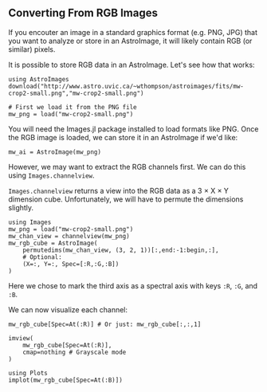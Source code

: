 ## Converting From RGB Images

If you encouter an image in a standard graphics format (e.g. PNG, JPG) that you want to analyze or store in an AstroImage, it will likely contain RGB (or similar) pixels. 

It is possible to store RGB data in an AstroImage. Let's see how that works:

```@example 1
using AstroImages
download("http://www.astro.uvic.ca/~wthompson/astroimages/fits/mw-crop2-small.png","mw-crop2-small.png")

# First we load it from the PNG file
mw_png = load("mw-crop2-small.png")
```
You will need the Images.jl package installed to load formats like PNG.
Once the RGB image is loaded, we can store it in an AstroImage if we'd like:
```@example 1
mw_ai = AstroImage(mw_png)
```

However, we may want to extract the RGB channels first. We can do this using `Images.channelview`.

`Images.channelview` returns a view into the RGB data as a 3 × X × Y dimension cube.
Unfortunately, we will have to permute the dimensions slightly.

```@example 1
using Images
mw_png = load("mw-crop2-small.png")
mw_chan_view = channelview(mw_png)
mw_rgb_cube = AstroImage(
    permutedims(mw_chan_view, (3, 2, 1))[:,end:-1:begin,:],
    # Optional:
    (X=:, Y=:, Spec=[:R,:G,:B])
)
```

Here we chose to mark the third axis as a spectral axis with keys `:R`, `:G`, and `:B`.

We can now visualize each channel:
```@example 1
mw_rgb_cube[Spec=At(:R)] # Or just: mw_rgb_cube[:,:,1]
```

```@example 1
imview(
    mw_rgb_cube[Spec=At(:R)],
    cmap=nothing # Grayscale mode
)
```

```@example 1
using Plots
implot(mw_rgb_cube[Spec=At(:B)])
```
